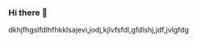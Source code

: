 ### Hi there 👋

<!--
**euouae682/euouae682** is a ✨ _special_ ✨ repository because its `README.md` (this file) appears on your GitHub profile.

Here are some ideas to get you started:

- 🔭 I’m currently working on ...
- 🌱 I’m currently learning ...
- 👯 I’m looking to collaborate on ...
- 🤔 I’m looking for help with ...
- 💬 Ask me about ...
- 📫 How to reach me: ...
- 😄 Pronouns: ...
- ⚡ Fun fact: ...
-->

dkhjfhgslfdlhfhkklsajevi,jodj,kjlvfsfdl,gfdlshj,jdf,jvlgfdg

